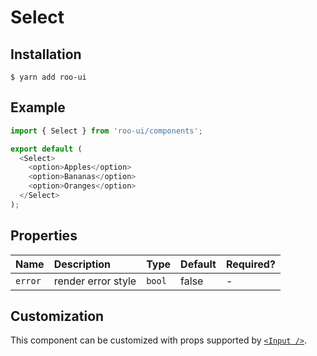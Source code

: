 # Select

<!-- STORY -->

## Installation

```shell
$ yarn add roo-ui
```

## Example

```js
import { Select } from 'roo-ui/components';

export default (
  <Select>
    <option>Apples</option>
    <option>Bananas</option>
    <option>Oranges</option>
  </Select>
);
```

## Properties

| Name    | Description        | Type   | Default | Required? |
| :------ | :----------------- | :----- | :------ | :-------- |
| `error` | render error style | `bool` | false   | -         |

## Customization

This component can be customized with props supported by [`<Input />`](../Input/README.md).
